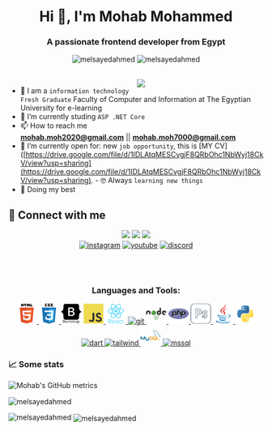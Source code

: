 <h1 align="center">Hi 👋, I'm Mohab Mohammed</h1> <h3 align="center">A passionate frontend developer from Egypt</h3> <p align="center"> <img src="https://komarev.com/ghpvc/?username=melsayedahmed&label=Profile%20views&color=0e75b6&style=flat" alt="melsayedahmed" alt="melsayedahmed" /> <img src="https://img.shields.io/github/followers/melsayedahmed?label=Followers" alt="melsayedahmed" /> </p> <br> <img align="right" src="https://user-images.githubusercontent.com/63050133/156676671-d5b2e362-97d4-4404-9447-dd71ddfea82f.gif" width = 250px/>

 - :school: I am a `information technology Fresh Graduate` Faculty of Computer and Information at The Egyptian University for e-learning <!-- - 🔭 I’m currently working on [Najme Flutter Application](https://github.com/AbdoMosa99/Najme-Flutter-Mobile-App/) --> <br>
- 🌱 I’m currently studing `ASP .NET Core` <br>
- 📫 How to reach me <br> **mohab.moh2020@gmail.com** || **mohab.moh7000@gmail.com**
 - :thinking: I’m currently open for: new `job opportunity`, this is [MY CV]([https://drive.google.com/file/d/1IDLAtqMESCvgjF8QRbOhc1NbWyj18CkV/view?usp=sharing](https://drive.google.com/file/d/1IDLAtqMESCvgjF8QRbOhc1NbWyj18CkV/view?usp=sharing). - :nerd_face: Always `learning new things`<br>
 - 🐼 Doing my best <br>
 ## 📩 Connect with me 
<p align="center"> <a href="mailto:mohab.moh2020@gmail.com" title="Gmail"><img src="https://img.shields.io/badge/gmail-%23F05033.svg?style=for-the-badge&logo=gmail&logoColor=white"/></a> <a href="https://www.facebook.com/mohab.mohammed.31508076" title="Facebook"><img src="https://img.shields.io/badge/Facebook-%231877F2.svg?style=for-the-badge&logo=Facebook&logoColor=white"/></a> <a href="https://www.linkedin.com/in/mohab-mohammed-59a317176/" title="LinkedIn"><img src="https://img.shields.io/badge/linkedin-%230077B5.svg?style=for-the-badge&logo=linkedin&logoColor=white"/></a><br> <a href="https://www.instagram.com/mohabmohammed_official/" target="blank"><img align="center" src="https://raw.githubusercontent.com/rahuldkjain/github-profile-readme-generator/master/src/images/icons/Social/instagram.svg" alt="instagram" height="30" width="40" /></a> <a href="https://www.youtube.com/channel/UCo92JwtW5CbyN3XO6O0qocA" target="blank"><img align="center" src="https://raw.githubusercontent.com/rahuldkjain/github-profile-readme-generator/master/src/images/icons/Social/youtube.svg" alt="youtube" height="30" width="40" /></a> <a href="https://discord.com/channels/1019337143904108554/1019337144688443455" target="blank"><img align="center" src="https://raw.githubusercontent.com/rahuldkjain/github-profile-readme-generator/master/src/images/icons/Social/discord.svg" alt="discord" height="30" width="40" /></a> </p> <br> <br> <h3 align="center">Languages and Tools:</h3> <p align="center"> <a href="https://www.w3.org/html/" target="_blank" rel="noreferrer"> <img src="https://raw.githubusercontent.com/devicons/devicon/master/icons/html5/html5-original-wordmark.svg" alt="html5" width="40" height="40" /> </a> <a href="https://www.w3schools.com/css/" target="_blank" rel="noreferrer"> <img src="https://raw.githubusercontent.com/devicons/devicon/master/icons/css3/css3-original-wordmark.svg" alt="css3" width="40" height="40" /> </a> <a href="https://getbootstrap.com" target="_blank" rel="noreferrer"> <img src="https://raw.githubusercontent.com/devicons/devicon/master/icons/bootstrap/bootstrap-plain-wordmark.svg" alt="bootstrap" width="40" height="40" /></a> <a href="https://developer.mozilla.org/en-US/docs/Web/JavaScript" target="_blank" rel="noreferrer"> <img src="https://raw.githubusercontent.com/devicons/devicon/master/icons/javascript/javascript-original.svg" alt="javascript" width="40" height="40" /> </a> <a href="https://reactjs.org/" target="_blank" rel="noreferrer"> <img src="https://raw.githubusercontent.com/devicons/devicon/master/icons/react/react-original-wordmark.svg" alt="react" width="40" height="40" /> </a> <a href="https://git-scm.com/" target="_blank" rel="noreferrer"> <img src="https://www.vectorlogo.zone/logos/git-scm/git-scm-icon.svg" alt="git" width="40" height="40" /> </a>     <a href="https://nodejs.org" target="_blank" rel="noreferrer"> <img src="https://raw.githubusercontent.com/devicons/devicon/master/icons/nodejs/nodejs-original-wordmark.svg" alt="nodejs" width="40" height="40" /> </a> <a href="https://www.php.net" target="_blank" rel="noreferrer"> <img src="https://raw.githubusercontent.com/devicons/devicon/master/icons/php/php-original.svg" alt="php" width="40" height="40" /> </a> <a href="https://www.photoshop.com/en" target="_blank" rel="noreferrer"> <img src="https://raw.githubusercontent.com/devicons/devicon/master/icons/photoshop/photoshop-line.svg" alt="photoshop" width="40" height="40" /> </a> <a href="https://www.java.com" target="_blank" rel="noreferrer"> <img src="https://raw.githubusercontent.com/devicons/devicon/master/icons/java/java-original.svg" alt="java" width="40" height="40" /> </a> <a href="https://www.python.org" target="_blank" rel="noreferrer"> <img src="https://raw.githubusercontent.com/devicons/devicon/master/icons/python/python-original.svg" alt="python" width="40" height="40" /> </a> <a href="https://dart.dev" target="_blank" rel="noreferrer"> <img src="https://www.vectorlogo.zone/logos/dartlang/dartlang-icon.svg" alt="dart" width="40" height="40" /> </a> <a href="https://tailwindcss.com/" target="_blank" rel="noreferrer"> <img src="https://www.vectorlogo.zone/logos/tailwindcss/tailwindcss-icon.svg" alt="tailwind" width="40" height="40" /> </a> <a href="https://www.mysql.com/" target="_blank" rel="noreferrer"> <img src="https://raw.githubusercontent.com/devicons/devicon/master/icons/mysql/mysql-original-wordmark.svg" alt="mysql" width="40" height="40" /> </a> <a href="https://www.microsoft.com/en-us/sql-server" target="_blank" rel="noreferrer"> <img src="https://www.svgrepo.com/show/303229/microsoft-sql-server-logo.svg" alt="mssql" width="40" height="40" /> </a> </p> 

### 📈 Some stats
<img src="https://metrics.lecoq.io/melsayedahmed" alt="Mohab's GitHub metrics" />

<p><img align="center" src="https://github-readme-streak-stats.herokuapp.com/?user=melsayedahmed&" alt="melsayedahmed" /></p> <p><img align="left" src="https://github-readme-stats.vercel.app/api/top-langs?username=melsayedahmed&show_icons=true&locale=en&layout=compact" alt="melsayedahmed" /> </p> <p>&nbsp;<img align="center" src="https://github-readme-stats.vercel.app/api?username=melsayedahmed&show_icons=true&locale=en" alt="melsayedahmed" /></p>
